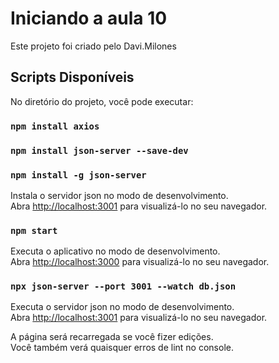 # Iniciando a aula 10

Este projeto foi criado pelo Davi.Milones

## Scripts Disponíveis

No diretório do projeto, você pode executar:

### `npm install axios`

### `npm install json-server --save-dev`

### `npm install -g json-server`

Instala o servidor json no modo de desenvolvimento.\
Abra [http://localhost:3001](http://localhost:3001) para visualizá-lo no seu navegador.

### `npm start`

Executa o aplicativo no modo de desenvolvimento.\
Abra [http://localhost:3000](http://localhost:3000) para visualizá-lo no seu navegador.


### `npx json-server --port 3001 --watch db.json`

Executa o servidor json no modo de desenvolvimento.\
Abra [http://localhost:3001](http://localhost:3001) para visualizá-lo no seu navegador.

A página será recarregada se você fizer edições.\
Você também verá quaisquer erros de lint no console.




